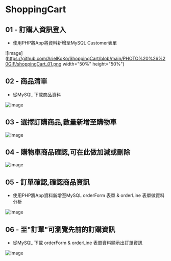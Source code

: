 # ShoppingCart

## 01 - 訂購人資訊登入
* 使用PHP將App將資料新增至MySQL Customer表單

![image](https://github.com/ArielKoKo/ShoppingCart/blob/main/PHOTO%20%26%20GIF/shoppingCart_01.png width="50%" height="50%") 

## 02 - 商品清單
* 從MySQL 下載商品資料

![image](https://github.com/ArielKoKo/ShoppingCart/blob/main/PHOTO%20%26%20GIF/shoppingCart_02.png)

## 03 - 選擇訂購商品,數量新增至購物車
![image](https://github.com/ArielKoKo/ShoppingCart/blob/main/PHOTO%20%26%20GIF/shoppingCart_03.gif)

## 04 - 購物車商品確認,可在此做加減或刪除
![image](https://github.com/ArielKoKo/ShoppingCart/blob/main/PHOTO%20%26%20GIF/shoppingCart_04.png)

## 05 - 訂單確認,確認商品資訊 
* 使用PHP將App資料新增至MySQL orderForm 表單 & orderLine 表單做資料分析

![image](https://github.com/ArielKoKo/ShoppingCart/blob/main/PHOTO%20%26%20GIF/shoppingCart_05.gif)

## 06 - 至"訂單"可瀏覽先前的訂購資訊
* 從MySQL 下載 orderForm & orderLine 表單資料顯示出訂單資訊

![image](https://github.com/ArielKoKo/ShoppingCart/blob/main/PHOTO%20%26%20GIF/shoppingCart_06.gif)
